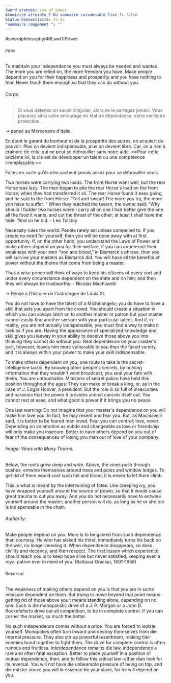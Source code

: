 ```yaml
---
Sword statues: Law of power
Atomicité atteinte ? Ou sommaire raisonnable live ?: false
Statue Connectivité: to do
"sommaire rangement ": ""
---
```


#swordphilosophy/48LawOfPower 

###### intro
To maintain your independence you must always be needed and wanted. The more you are relied on, the more freedom you have. Make people depend on you for their happiness and prosperity and you have nothing to fear.
Never teach them enough so that they can do without you.

###### Corps
> Si vous détenez un savoir singulier, alors ne le partagez jamais. 
> Vous placerez ainsi votre entourage en état de dépendance, votre meilleure protection.

-> pensé au Mercenaire d'Italie. 

En étant le garant du bonheur et de la prospérité des autres, on acquiert du pouvoir. Plus on devient indispensable, plus on devient libre. Car, on a rien à craindre de celui qui ne peut se débrouiller sans notre aide. 
==Pour cette onzième loi, la clé est de développer un talent ou une compétence irremplaçable.==

Faites en sorte qu’ils n’en sachent jamais assez pour se débrouiller seuls.

Two horses were carrying two loads. The front Horse went well, but the rear Horse was lazy. The men began to pile the rear Horse's load on the front Horse; when thev had transferred it all. The rear Horse found it easv going, and he said to the front Horse: “Toil and sweat! The more you try, the more yon have to suffer. ” When they reached the tavern, the owner said; “Why should I fodder two horses when I carry all on one I had better give the one all the food it wants, and cut the throat of the other; at least I shall have the hide. ”And so he did.
\- Leo Tolstoy


Necessity rules the world. People rarely act unless compelled to. If you create no need for yourself, then you will be done away with at first opportunity.
If, on the other hand, you understand the Laws of Power and make others depend on you for their welfare, if you can counteract their weakness with your own “iron and blood,” in Bismarck's phrase, then you will survive your masters as Bismarck did. You will have all the benefits of power without the thorns that come from being a master.

Thus a wise prince will think of ways to keep his citizens of every sort and under every circumstance dependent on the state and on him; and then they will always be trustworthy.
\- Nicolas Machiavelli

-> Pensé a l'histoire de l'astrologue de Louis XI.


You do not have to have the talent of a Michelangelo; you do have to have a skill that sets you apart from the crowd. You should create a situation in which you can always latch on to another master or patron but your master cannot easily find another servant with your particular talent. And if, in reality, you are not actually indispensable, you must find a way to make it look as if you are. Having the appearance of specialized knowledge and skill gives you leeway in your ability to deceive those above you into thinking they cannot do without you. Real dependence on your master's part, however, leaves him more vulnerable to you than the faked variety, and it is always within your power to make your skill indispensable.

To make others dependent on you, one route to take is the secret-intelligence tactic. By knowing other people's secrets, by holding information that they wouldn't want broadcast, you seal your fate with theirs. You are untouchable. Ministers of secret police have held this position throughout the ages: They can make or break a king, or, as in the case of J. Edgar Hoover, a president. 
But the role is so full of insecurities and paranoia that the power it provides almost cancels itself out. You cannot rest at ease, and what good is power if it brings you no peace

One last warning: Do not imagine that your master's dependence on you will make him love you. In fact, he may resent and fear you. But, as Machiavelli said, it is better to be feared man loved. Fear you can control; love, never. Depending on an emotion as subde and changeable as love or friendship will only make you insecure. Better to have others depend on you out of fear of the consequences of losing you man out of love of your company.

###### Image: Vines with Many Thorns.
Below, the roots grow deep and wide. Above, the vines push through bushes, entwine themselves around trees and poles and window ledges. To get rid of them would cost such toil and blood, it is easier to let them climb.


This is what is meant by the intertwining of fates: Like creeping ivy, you have wrapped yourself around the source of power, so that it would cause great trauma to cut you away. And you do not necessarily have to entwine yourself around the master; another person will do, as long as he or she too is indispensable in the chain.


###### Authority: 
Make people depend on you. More is to be gained from such dependence than courtesy. He who has slaked his thirst, immediately turns his back on the well, no longer needing it. When dependence disappears, so does civility and decency, and then respect. The first lesson which experience should teach you is to keep hope alive but never satisfied, keeping even a royal patron ever in need of you. (Baltasar Gracian, 1601-1658)

###### Reversal

The weakness of making others depend on you is that you are in some measure dependent on them. But trying to move beyond that point means getting rid of those above youit means standing alone, depending on no one. Such is die monopolistic drive of a J. P. Morgan or a John D. Rockefellerto drive out all competition, to be in complete control. If you can corner the market, so much the better.

No such independence comes without a price. You are forced to isolate yourself. Monopolies often turn inward and destroy themselves from die internal pressure. They also stir up powerful resentment, making tiieir enemies bond together to fight them. The drive for complete control is often ruinous and fruitless. Interdependence remains die law, independence a rare and often fatal exception. Better to place yourself in a position of mutual dependence, then, and to follow this critical law ratfier dian look for its reversal. You will not have die unbearable pressure of being on top, and die master above you will in essence be your slave, for he will depend on you.
